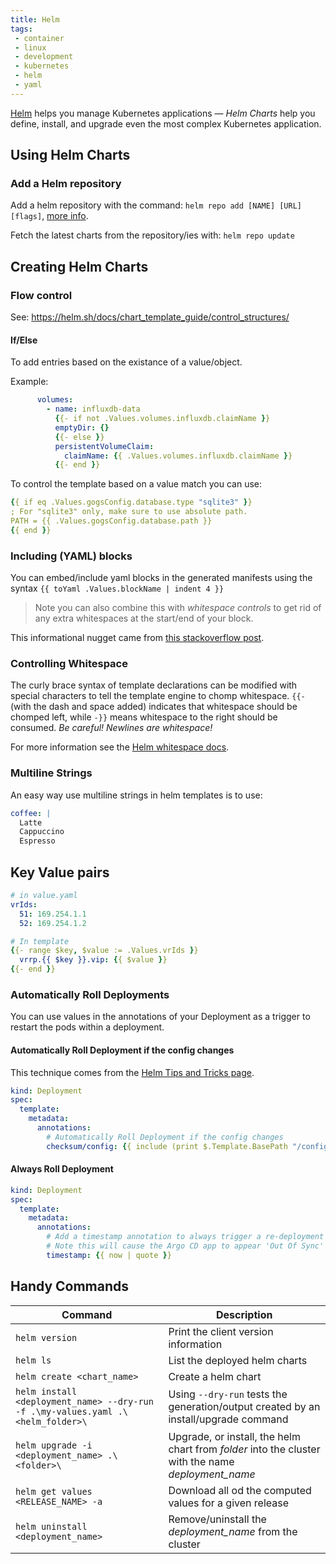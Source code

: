```yaml
---
title: Helm
tags:
 - container
 - linux
 - development
 - kubernetes
 - helm
 - yaml
---
```


[Helm](https://helm.sh/) helps you manage Kubernetes applications — _Helm Charts_ help you define, install, and upgrade even the most complex Kubernetes application.
<!--more-->

## Using Helm Charts

### Add a Helm repository

Add a helm repository with the command: `helm repo add [NAME] [URL] [flags]`, [more info](https://1helm.sh/docs/helm/helm_repo_add/).

Fetch the latest charts from the repository/ies with: `helm repo update`

## Creating Helm Charts

### Flow control

See: https://helm.sh/docs/chart_template_guide/control_structures/

#### If/Else

To add entries based on the existance of a value/object.

Example:
```yaml
      volumes:
        - name: influxdb-data
          {{- if not .Values.volumes.influxdb.claimName }}
          emptyDir: {}
          {{- else }}
          persistentVolumeClaim:
            claimName: {{ .Values.volumes.influxdb.claimName }}
          {{- end }}
```

To control the template based on a value match you can use:

```yaml
{{ if eq .Values.gogsConfig.database.type "sqlite3" }}
; For "sqlite3" only, make sure to use absolute path.
PATH = {{ .Values.gogsConfig.database.path }}
{{ end }}
```

### Including (YAML) blocks

You can embed/include yaml blocks in the generated manifests using the syntax `{{ toYaml .Values.blockName | indent 4 }}`

> Note you can also combine this with _whitespace controls_ to get rid of any extra whitespaces at the start/end of your
> block.

This informational nugget came from [this stackoverflow post](https://stackoverflow.com/questions/51815600/how-to-include-nested-value-in-helm-template).

### Controlling Whitespace

The curly brace syntax of template declarations can be modified with special characters to tell the template engine to chomp whitespace. 
`{{-` (with the dash and space added) indicates that whitespace should be chomped left, while `-}}` means whitespace to the right should be consumed. 
_Be careful! Newlines are whitespace!_

For more information see the [Helm whitespace docs](https://helm.sh/docs/chart_template_guide/control_structures/#controlling-whitespace).

### Multiline Strings

An easy way use multiline strings in helm templates is to use:

```yaml
coffee: |
  Latte
  Cappuccino
  Espresso 
```

## Key Value pairs

```yaml
# in value.yaml
vrIds:
  51: 169.254.1.1
  52: 169.254.1.2
```

```yaml
# In template
{{- range $key, $value := .Values.vrIds }}
  vrrp.{{ $key }}.vip: {{ $value }}
{{- end }}
```

### Automatically Roll Deployments

You can use values in the annotations of your Deployment as a trigger to restart the pods within a deployment.

#### Automatically Roll Deployment if the config changes

This technique comes from the [Helm Tips and Tricks page](https://helm.sh/docs/howto/charts_tips_and_tricks/#automatically-roll-deployments).

```yaml
kind: Deployment
spec:
  template:
    metadata:
      annotations:
        # Automatically Roll Deployment if the config changes
        checksum/config: {{ include (print $.Template.BasePath "/configmap.yaml") . | sha256sum }}
```

#### Always Roll Deployment

```yaml
kind: Deployment
spec:
  template:
    metadata:
      annotations:
        # Add a timestamp annotation to always trigger a re-deployment when performing an upgrade
        # Note this will cause the Argo CD app to appear 'Out Of Sync' when the timestamp changes
        timestamp: {{ now | quote }}
```

## Handy Commands

| Command                                                                         | Description                                                                                        |
|---------------------------------------------------------------------------------|----------------------------------------------------------------------------------------------------|
| `helm version`                                                                  | Print the client version information                                                               |
| `helm ls`                                                                       | List the deployed helm charts                                                                      |
| `helm create <chart_name>`                                                      | Create a helm chart                                                                                |
| `helm install <deployment_name> --dry-run -f .\my-values.yaml .\<helm_folder>\` | Using `--dry-run` tests the generation/output created by an install/upgrade command                |
| `helm upgrade -i <deployment_name> .\<folder>\`                                 | Upgrade, or install, the helm chart from *folder* into the cluster with the name *deployment_name* |
| `helm get values <RELEASE_NAME> -a`                                             | Download all od the computed values for a given release                                            |
| `helm uninstall <deployment_name>`                                              | Remove/uninstall the *deployment_name* from the cluster                                            |
 
